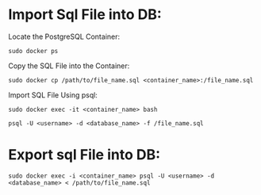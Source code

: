 # Import Sql File into DB:

Locate the PostgreSQL Container:
```
sudo docker ps
```

Copy the SQL File into the Container:
```
sudo docker cp /path/to/file_name.sql <container_name>:/file_name.sql
```

Import SQL File Using psql:
```
sudo docker exec -it <container_name> bash
```
```
psql -U <username> -d <database_name> -f /file_name.sql
```


# Export sql File into DB:
```
sudo docker exec -i <container_name> psql -U <username> -d <database_name> < /path/to/file_name.sql
```
